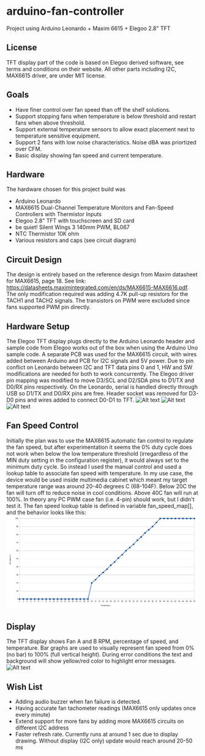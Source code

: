 # arduino-fan-controller
Project using Arduino Leonardo + Maxim 6615 + Elegoo 2.8" TFT 

## License
TFT display part of the code is based on Elegoo derived software, see terms and conditions on their website. All other parts including I2C, MAX6615 driver, are under MIT license.

## Goals
* Have finer control over fan speed than off the shelf solutions.
* Support stopping fans when temperature is below threshold and restart fans when above threshold.
* Support external temperature sensors to allow exact placement next to temperature sensitive equipment.
* Support 2 fans with low noise characteristics. Noise dBA was priortized over CFM.
* Basic display showing fan speed and current temperature.

## Hardware
The hardware chosen for this project build was
* Arduino Leonardo
* MAX6615 Dual-Channel Temperature Monitors and Fan-Speed Controllers with Thermistor Inputs
* Elegoo 2.8" TFT with touchscreen and SD card
* be quiet! Silent Wings 3 140mm PWM, BL067
* NTC Thermistor 10K ohm
* Various resistors and caps (see circuit diagram)

## Circuit Design
The design is entirely based on the reference design from Maxim datasheet for MAX6615, page 18. See link: https://datasheets.maximintegrated.com/en/ds/MAX6615-MAX6616.pdf. The only modification required was adding 4.7K pull-up resistors for the TACH1 and TACH2 signals. The transistors on PWM were excluded since fans supported PWM pin directly.

## Hardware Setup
The Elegoo TFT display plugs directly to the Arduino Leonardo header and sample code from Elegoo works out of the box when using the Arduino Uno sample code. A separate PCB was used for the MAX6615 circuit, with wires added between Arduino and PCB for I2C signals and 5V power. Due to pin conflict on Leonardo between I2C and TFT data pins 0 and 1, HW and SW modifications are needed for both to work concurrently. The Elegoo driver pin mapping was modified to move D3/SCL and D2/SDA pins to D1/TX and D0/RX pins respectively. On the Leonardo, serial is handled directly through USB so D1/TX and D0/RX pins are free. Header socket was removed for D3-D0 pins and wires added to connect D0-D1 to TFT.
![Alt text](doc/pcb_prototype.JPG?raw=true "PCB sample")
![Alt text](doc/leo_wiring.JPG?raw=true "Leonardo wire out")
![Alt text](doc/tft_wiring.JPG?raw=true "Leonardo Connector modification")

## Fan Speed Control
Initially the plan was to use the MAX6615 automatic fan control to regulate the fan speed, but after experimentation it seems the 0% duty cycle does not work when below the low temperature threshold (irregardless of the MIN duty setting in the configuration register), it would always set to the minimum duty cycle. So instead I used the manual control and used a lookup table to associate fan speed with temperature. In my use case, the device would be used inside multimedia cabinet which meant my target temperature range was around 20-40 degrees C (68-104F). Below 20C the fan will turn off to reduce noise in cool conditions. Above 40C fan will run at 100%. In theory any PC PWM case fan (i.e. 4-pin) should work, but I didn't test it. The fan speed lookup table is defined in variable fan_speed_map[], and the behavior looks like this:
![Alt text](doc/fan_graph.png?raw=true "Fan Percent Graph")

## Display
The TFT display shows Fan A and B RPM, percentage of speed, and temperature. Bar graphs are used to visually represent fan speed from 0% (no bar) to 100% (full vertical height). During error conditions the text and background will show yellow/red color to highlight error messages.
![Alt text](doc/display_ref.JPG?raw=true "Display")

## Wish List
* Adding audio buzzer when fan failure is detected.
* Having accurate fan tachometer readings (MAX6615 only updates once every minute)
* Extend support for more fans by adding more MAX6615 circuits on different I2C address
* Faster refresh rate. Currently runs at around 1 sec due to display drawing. Without display (I2C only) update would reach around 20-50 ms
